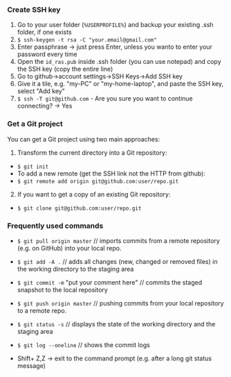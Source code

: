 ### Create SSH key

1. Go to your user folder (`%USERPROFILE%`) and backup your existing .ssh folder, if one exists
2. `$ ssh-keygen -t rsa -C "your.email@gmail.com"`
3. Enter passphrase -> just press Enter, unless you wanto to enter your password every time
4. Open the `id_ras.pub` inside .ssh folder (you can use notepad) and copy the SSH key (copy the entire line)
5. Go to github->account settings->SSH Keys->Add SSH key
6. Give it a tile, e.g. "my-PC" or "my-home-laptop", and paste the SSH key, select "Add key"
7. `$ ssh -T git@github.com` - Are you sure you want to continue connecting? -> Yes

### Get a Git project

You can get a Git project using two main approaches:

1. Transform the current directory into a Git repository:
 * `$ git init`
 * To add a new remote (get the SSH link not the HTTP from github): 
  * `$ git remote add origin git@github.com:user/repo.git`
2. If you want to get a copy of an existing Git repository:
 * `$ git clone git@github.com:user/repo.git`

### Frequently used commands

* `$ git pull origin master` // imports commits from a remote repository (e.g. on GitHub) into your local repo.
* `$ git add -A .` // adds all changes (new, changed or removed files) in the working directory to the staging area
* `$ git commit -m` "put your comment here" // commits the staged snapshot to the local repository
* `$ git push origin master` // pushing commits from your local repository to a remote repo.

* `$ git status -s` // displays the state of the working directory and the staging area
* `$ git log --oneline` // shows the commit logs

* Shift+ Z,Z -> exit to the command prompt (e.g. after a long git status message)
